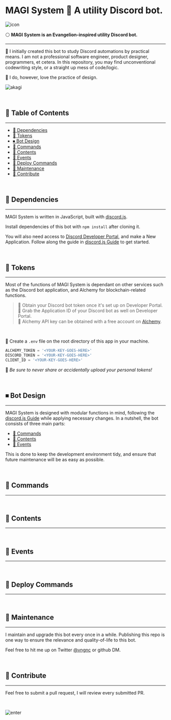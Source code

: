# MAGI System 🧠 A utility Discord bot.

![icon](https://media.discordapp.net/attachments/809727166631772161/1043038197237682226/MAGI_icon_-_transparent.png?width=360&height=360)

⚪ **MAGI System is an Evangelion-inspired utility Discord bot.**

---

🔴 I initially created this bot to study Discord automations by practical means. I am not a professional software engineer, product designer, programmers, et cetera. In this repository, you may find unconventional codewriting style, or a straight up mess of code/logic. 

🖤 I do, however, love the practice of design.  

![akagi](https://cdn.discordapp.com/attachments/809727166631772161/1043047951494283315/akagi.gif)

&nbsp;

## 🧾 Table of Contents
---

- [🔗 Dependencies](#🔗-dependencies)
- [💠 Tokens](#💠-tokens)
- [⏹ Bot Design](#⏹-bot-design)
- [💬 Commands](#💬-commands)
- [📰 Contents](#📰-contents)
- [📢 Events](#📢-events)
- [📡 Deploy Commands](#📡-deploy-commands)
- [🦺 Maintenance](#🦺-maintenance)
- [🎇 Contribute](#🎇-contribute)

&nbsp;  
  
## 🔗 Dependencies
---

MAGI System is written in JavaScript, built with [discord.js](https://discord.js.org). 

Install dependencies of this bot with `npm install` after cloning it. 

You will also need access to [Discord Developer Portal](https://discord.com/developers), and make a New Application. Follow along the guide in [discord.js Guide](https://discordjs.guide/#before) to get started.  

&nbsp;

## 💠 Tokens
---

Most of the functions of MAGI System is dependant on other services such as the Discord bot application, and Alchemy for blockchain-related functions.  

> 🔑 Obtain your Discord bot token once it's set up on Developer Portal.  
> 🔑 Grab the Application ID of your Discord bot as well on Developer Portal.  
> 🔑 Alchemy API key can be obtained with a free account on [Alchemy](https://www.alchemy.com/).  

&nbsp;

💾 Create a `.env` file on the root directory of this app in your machine.  

```js
ALCHEMY_TOKEN = '<YOUR-KEY-GOES-HERE>'
DISCORD_TOKEN = '<YOUR-KEY-GOES-HERE>'
CLIENT_ID = '<YOUR-KEY-GOES-HERE>'
```

🔻 *Be sure to never share or accidentally upload your personal tokens!*

&nbsp;

## ⏹ Bot Design
---

MAGI System is designed with modular functions in mind, following the [discord.js Guide](https://discordjs.guide/#before) while applying necessary changes. In a nutshell, the bot consists of three main parts: 
- [💬 Commands](null)
- [📰 Contents](null)
- [📢 Events](null)  

This is done to keep the development environment tidy, and ensure that future maintenance will be as easy as possible.  

&nbsp;

## 💬 Commands
---

&nbsp;

## 📰 Contents
---

&nbsp;

## 📢 Events
---

&nbsp;

## 📡 Deploy Commands
---

&nbsp;

## 🦺 Maintenance
---

I maintain and upgrade this bot every once in a while. Publishing this repo is one way to ensure the relevance and quality-of-life to this bot.  

Feel free to hit me up on Twitter [@vngnc](https://twitter.com/vngnc) or github DM.

&nbsp;

## 🎇 Contribute
---

Feel free to submit a pull request, I will review every submitted PR.

&nbsp;

![enter](https://cdn.discordapp.com/attachments/809727166631772161/1043061386219102248/enter.gif)